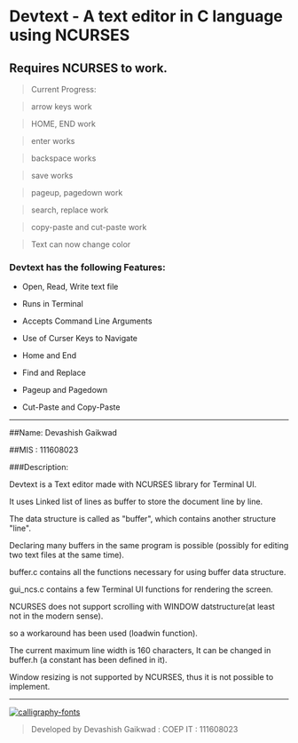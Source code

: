 # Devtext  - A text editor in C language using NCURSES

## Requires NCURSES to work.

>Current Progress:

>arrow keys work

>HOME, END work

>enter works

>backspace works

>save works

>pageup, pagedown work

>search, replace work

>copy-paste and cut-paste work

>Text can now change color



### Devtext has the following Features:

* Open, Read, Write text file

* Runs in Terminal

* Accepts Command Line Arguments

* Use of Curser Keys to Navigate 

* Home and End

* Find and Replace

* Pageup and Pagedown

* Cut-Paste and Copy-Paste

_ _ _ _ _ _ _ _

##Name: Devashish Gaikwad


##MIS : 111608023



###Description:


Devtext is a Text editor made with NCURSES library for Terminal UI.

It uses Linked list of lines as buffer to store the document line by line.

The data structure is called as "buffer", which contains another structure "line".

Declaring many buffers in the same program is possible (possibly for editing two text files at the same time).

buffer.c contains all the functions necessary for using buffer data structure.

gui_ncs.c contains a few Terminal UI functions for rendering the screen.

NCURSES does not support scrolling with WINDOW datstructure(at least not in the modern sense).

so a workaround has been used (loadwin function).

The current maximum line width is 160 characters, It can be changed in buffer.h (a constant has been defined in it).

Window resizing is not supported by NCURSES, thus it is not possible to implement.






_ _ _ _ _ _ _ _ _


<a href="https://fontmeme.com/calligraphy-fonts/"><img src="https://fontmeme.com/permalink/170905/15005e96d12d8bb9c5bf92460ba2bdf2.png" alt="calligraphy-fonts" border="0"></a>

>Developed by  Devashish Gaikwad : COEP IT : 111608023
